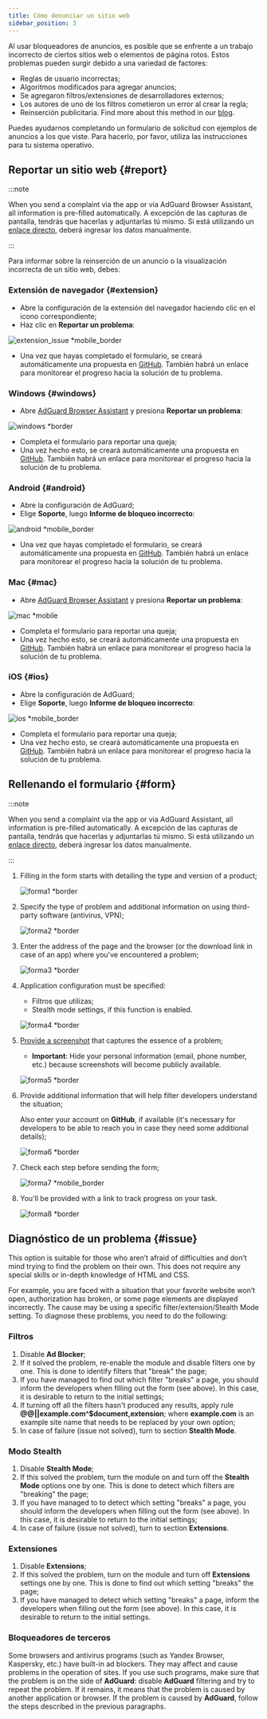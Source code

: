```yaml
---
title: Cómo denunciar un sitio web
sidebar_position: 3
---
```



Al usar bloqueadores de anuncios, es posible que se enfrente a un trabajo incorrecto de ciertos sitios web o elementos de página rotos. Estos problemas pueden surgir debido a una variedad de factores:

- Reglas de usuario incorrectas;
- Algoritmos modificados para agregar anuncios;
- Se agregaron filtros/extensiones de desarrolladores externos;
- Los autores de uno de los filtros cometieron un error al crear la regla;
- Reinserción publicitaria. Find more about this method in our [blog](https://adguard.com/en/blog/ad-reinsertion.html).

Puedes ayudarnos completando un formulario de solicitud con ejemplos de anuncios a los que viste. Para hacerlo, por favor, utiliza las instrucciones para tu sistema operativo.

## Reportar un sitio web {#report}

:::note

When you send a complaint via the app or via AdGuard Browser Assistant, all information is pre-filled automatically. A excepción de las capturas de pantalla, tendrás que hacerlas y adjuntarlas tú mismo. Si está utilizando un [enlace directo](https://reports.adguard.com/new_issue.html), deberá ingresar los datos manualmente.

:::

Para informar sobre la reinserción de un anuncio o la visualización incorrecta de un sitio web, debes:

### Extensión de navegador {#extension}

- Abre la configuración de la extensión del navegador haciendo clic en el icono correspondiente;
- Haz clic en **Reportar un problema**:

![extension_issue *mobile_border](https://cdn.adtidy.org/blog/new/5si74extension.png)

- Una vez que hayas completado el formulario, se creará automáticamente una propuesta en [GitHub](https://github.com/AdguardTeam/AdguardFilters/issues). También habrá un enlace para monitorear el progreso hacia la solución de tu problema.

### Windows {#windows}

- Abre [AdGuard Browser Assistant](/adguard-for-windows/browser-assistant) y presiona **Reportar un problema**:

![windows *border](https://cdn.adtidy.org/content/Kb/ad_blocker/guides/browser-assistant.png)

- Completa el formulario para reportar una queja;
- Una vez hecho esto, se creará automáticamente una propuesta en [GitHub](https://github.com/AdguardTeam/AdguardFilters/issues). También habrá un enlace para monitorear el progreso hacia la solución de tu problema.

### Android {#android}

- Abre la configuración de AdGuard;
- Elige **Soporte**, luego **Informe de bloqueo incorrecto**:

![android *mobile_border](https://cdn.adtidy.org/blog/new/apicfkandroid-new.jpg)

- Una vez que hayas completado el formulario, se creará automáticamente una propuesta en [GitHub](https://github.com/AdguardTeam/AdguardFilters/issues). También habrá un enlace para monitorear el progreso hacia la solución de tu problema.

### Mac {#mac}

- Abre [AdGuard Browser Assistant](/adguard-for-mac/browser-assistant) y presiona **Reportar un problema**:

![mac *mobile](https://cdn.adtidy.org/content/kb/ad_blocker/guides/browser-assistant-mac.png)

- Completa el formulario para reportar una queja;
- Una vez hecho esto, se creará automáticamente una propuesta en [GitHub](https://github.com/AdguardTeam/AdguardFilters/issues). También habrá un enlace para monitorear el progreso hacia la solución de tu problema.

### iOS {#ios}

- Abre la configuración de AdGuard;
- Elige **Soporte**, luego **Informe de bloqueo incorrecto**:

![ios *mobile_border](https://cdn.adtidy.org/blog/new/fnl9aios.jpeg)

- Completa el formulario para reportar una queja;
- Una vez hecho esto, se creará automáticamente una propuesta en [GitHub](https://github.com/AdguardTeam/AdguardFilters/issues). También habrá un enlace para monitorear el progreso hacia la solución de tu problema.

## Rellenando el formulario {#form}

:::note

When you send a complaint via the app or via AdGuard Assistant, all information is pre-filled automatically. A excepción de las capturas de pantalla, tendrás que hacerlas y adjuntarlas tú mismo. Si está utilizando un [enlace directo](https://reports.adguard.com/new_issue.html), deberá ingresar los datos manualmente.

:::

1. Filling in the form starts with detailing the type and version of a product;

    ![forma1 *border](https://cdn.adtidy.org/content/Kb/ad_blocker/guides/forma1en.png)

2. Specify the type of problem and additional information on using third-party software (antivirus, VPN);

    ![forma2 *border](https://cdn.adtidy.org/content/Kb/ad_blocker/guides/forma2en.png)

3. Enter the address of the page and the browser (or the download link in case of an app) where you've encountered a problem;

    ![forma3 *border](https://cdn.adtidy.org/content/Kb/ad_blocker/guides/forma3en.png)

4. Application configuration must be specified:

    - Filtros que utilizas;
    - Stealth mode settings, if this function is enabled.

    ![forma4 *border](https://cdn.adtidy.org/content/kb/ad_blocker/guides/forma4en.png)

5. [Provide a screenshot](../take-screenshot) that captures the essence of a problem;

    - **Important**: Hide your personal information (email, phone number, etc.) because screenshots will become publicly available.

    ![forma5 *border](https://cdn.adtidy.org/content/Kb/ad_blocker/guides/forma5en.png)

6. Provide additional information that will help filter developers understand the situation;

    Also enter your account on **GitHub**, if available (it's necessary for developers to be able to reach you in case they need some additional details);

    ![forma6 *border](https://cdn.adtidy.org/content/Kb/ad_blocker/guides/forma6en.png)

7. Check each step before sending the form;

    ![forma7 *mobile_border](https://cdn.adtidy.org/content/Kb/ad_blocker/guides/forma7en.png)

8. You'll be provided with a link to track progress on your task.

    ![forma8 *border](https://cdn.adtidy.org/content/Kb/ad_blocker/guides/forma8en.png)

## Diagnóstico de un problema {#issue}

This option is suitable for those who aren’t afraid of difficulties and don’t mind trying to find the problem on their own. This does not require any special skills or in-depth knowledge of HTML and CSS.

For example, you are faced with a situation that your favorite website won’t open, authorization has broken, or some page elements are displayed incorrectly. The cause may be using a specific filter/extension/Stealth Mode setting. To diagnose these problems, you need to do the following:

### **Filtros**

1. Disable **Ad Blocker**;
2. If it solved the problem, re-enable the module and disable filters one by one. This is done to identify filters that "break" the page;
3. If you have managed to find out which filter "breaks" a page, you should inform the developers when filling out the form (see above). In this case, it is desirable to return to the initial settings;
4. If turning off all the filters hasn't produced any results, apply rule **@@||example.com^$document,extension**; where **example.com** is an example site name that needs to be replaced by your own option;
5. In case of failure (issue not solved), turn to section **Stealth Mode**.

### **Modo Stealth**

1. Disable **Stealth Mode**;
2. If this solved the problem, turn the module on and turn off the **Stealth Mode** options one by one. This is done to detect which filters are "breaking" the page;
3. If you have managed to to detect which setting "breaks" a page, you should inform the developers when filling out the form (see above). In this case, it is desirable to return to the initial settings;
4. In case of failure (issue not solved), turn to section **Extensions**.

### **Extensiones**

1. Disable **Extensions**;
2. If this solved the problem, turn on the module and turn off **Extensions** settings one by one. This is done to find out which setting "breaks" the page;
3. If you have managed to detect which setting "breaks" a page, inform the developers when filling out the form (see above). In this case, it is desirable to return to the initial settings.

### **Bloqueadores de terceros**

Some browsers and antivirus programs (such as Yandex Browser, Kaspersky, etc.) have built-in ad blockers. They may affect and cause problems in the operation of sites. If you use such programs, make sure that the problem is on the side of **AdGuard**: disable **AdGuard** filtering and try to repeat the problem. If it remains, it means that the problem is caused by another application or browser. If the problem is caused by **AdGuard**, follow the steps described in the previous paragraphs.
